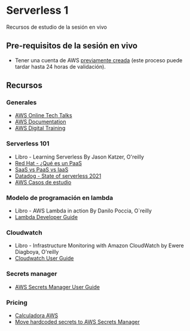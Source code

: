 # Serverless 1
Recursos de estudio de la sesión en vivo
## Pre-requisitos de la sesión en vivo
- Tener una cuenta de AWS [previamente creada](https://aws.amazon.com/es/premiumsupport/knowledge-center/create-and-activate-aws-account/) (este proceso puede tardar hasta 24 horas de validación).

## Recursos
### Generales
- [AWS Online Tech Talks](https://aws.amazon.com/events/online-tech-talks/on-demand/?ott-on-demand-all.sort-by=item.additionalFields.startDateTime&ott-on-demand-all.sort-order=desc&awsf.ott-on-demand-master-level=*all&awsf.ott-on-demand-master-category=*all&awsf.ott-on-demand-master-format=*all)
- [AWS Documentation](https://docs.aws.amazon.com)
- [AWS Digital Training](https://aws.amazon.com/training/digital/?cta=tctopbanner)
### Serverless 101
- Libro - Learning Serverless By Jason Katzer, O'reilly
- [Red Hat - ¿Qué es un PaaS](https://www.redhat.com/es/topics/cloud-computing/what-is-paas)
- [SaaS vs PaaS vs IaaS](https://www.eginnovations.com/blog/saas-vs-paas-vs-iaas-examples-differences-how-to-choose)
- [Datadog - State of serverless 2021](https://www.datadoghq.com/state-of-serverless-2021)
- [AWS Casos de estudio](https://aws.amazon.com/es/solutions/case-studies/unam/?did=cr_card&trk=cr_card)

### Modelo de programación en lambda
- Libro - AWS Lambda in action By Danilo Poccia, O`reilly
- [Lambda Developer Guide](https://docs.aws.amazon.com/lambda/latest/dg/welcome.html)

### Cloudwatch
- Libro - Infrastructure Monitoring with Amazon CloudWatch by Ewere Diagboya, O'reilly
- [Cloudwatch User Guide](https://docs.aws.amazon.com/AmazonCloudWatch/latest/monitoring/index.html)

### Secrets manager
- [AWS Secrets Manager User Guide](https://docs.aws.amazon.com/secretsmanager/latest/userguide/intro.html)

###  Pricing
- [Calculadora AWS](https://calculator.aws/#/)
- [Move hardcoded secrets to AWS Secrets Manager](https://docs.aws.amazon.com/secretsmanager/latest/userguide/hardcoded.html)